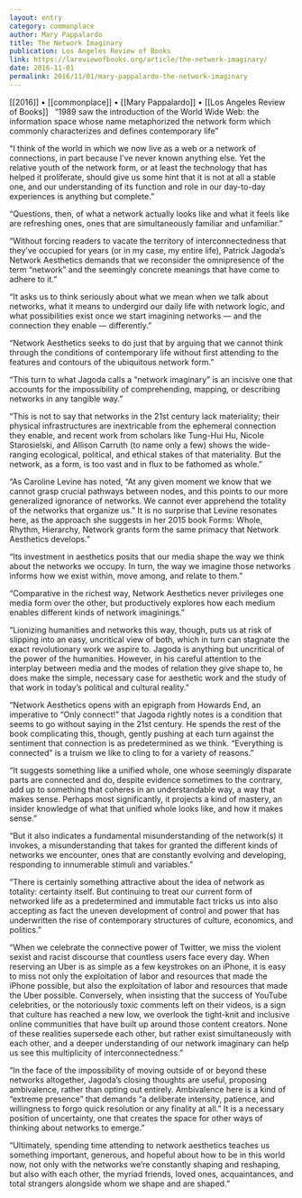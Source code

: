 ```yaml
---
layout: entry
category: commonplace
author: Mary Pappalardo
title: The Network Imaginary
publication: Los Angeles Review of Books
link: https://lareviewofbooks.org/article/the-network-imaginary/
date: 2016-11-01
permalink: 2016/11/01/mary-pappalardo-the-network-imaginary
---
```


[[2016]] • [[commonplace]] • [[Mary Pappalardo]] • [[Los Angeles Review of Books]]
 
“1989 saw the introduction of the World Wide Web: the information space whose name metaphorized the network form which commonly characterizes and defines contemporary life”

“I think of the world in which we now live as a web or a network of connections, in part because I’ve never known anything else. Yet the relative youth of the network form, or at least the technology that has helped it proliferate, should give us some hint that it is not at all a stable one, and our understanding of its function and role in our day-to-day experiences is anything but complete.”

“Questions, then, of what a network actually looks like and what it feels like are refreshing ones, ones that are simultaneously familiar and unfamiliar.”

“Without forcing readers to vacate the territory of interconnectedness that they’ve occupied for years (or in my case, my entire life), Patrick Jagoda’s Network Aesthetics demands that we reconsider the omnipresence of the term “network” and the seemingly concrete meanings that have come to adhere to it.”

“It asks us to think seriously about what we mean when we talk about networks, what it means to undergird our daily life with network logic, and what possibilities exist once we start imagining networks — and the connection they enable — differently.”

“Network Aesthetics seeks to do just that by arguing that we cannot think through the conditions of contemporary life without first attending to the features and contours of the ubiquitous network form.”

“This turn to what Jagoda calls a “network imaginary” is an incisive one that accounts for the impossibility of comprehending, mapping, or describing networks in any tangible way.”

“This is not to say that networks in the 21st century lack materiality; their physical infrastructures are inextricable from the ephemeral connection they enable, and recent work from scholars like Tung-Hui Hu, Nicole Starosielski, and Allison Carruth (to name only a few) shows the wide-ranging ecological, political, and ethical stakes of that materiality. But the network, as a form, is too vast and in flux to be fathomed as whole.”

“As Caroline Levine has noted, “At any given moment we know that we cannot grasp crucial pathways between nodes, and this points to our more generalized ignorance of networks. We cannot ever apprehend the totality of the networks that organize us.” It is no surprise that Levine resonates here, as the approach she suggests in her 2015 book Forms: Whole, Rhythm, Hierarchy, Network grants form the same primacy that Network Aesthetics develops.”

“Its investment in aesthetics posits that our media shape the way we think about the networks we occupy. In turn, the way we imagine those networks informs how we exist within, move among, and relate to them.”

“Comparative in the richest way, Network Aesthetics never privileges one media form over the other, but productively explores how each medium enables different kinds of network imaginings.”

“Lionizing humanities and networks this way, though, puts us at risk of slipping into an easy, uncritical view of both, which in turn can stagnate the exact revolutionary work we aspire to. Jagoda is anything but uncritical of the power of the humanities. However, in his careful attention to the interplay between media and the modes of relation they give shape to, he does make the simple, necessary case for aesthetic work and the study of that work in today’s political and cultural reality.”

“Network Aesthetics opens with an epigraph from Howards End, an imperative to “Only connect!” that Jagoda rightly notes is a condition that seems to go without saying in the 21st century. He spends the rest of the book complicating this, though, gently pushing at each turn against the sentiment that connection is as predetermined as we think. “Everything is connected” is a truism we like to cling to for a variety of reasons.”

“It suggests something like a unified whole, one whose seemingly disparate parts are connected and do, despite evidence sometimes to the contrary, add up to something that coheres in an understandable way, a way that makes sense. Perhaps most significantly, it projects a kind of mastery, an insider knowledge of what that unified whole looks like, and how it makes sense.”

“But it also indicates a fundamental misunderstanding of the network(s) it invokes, a misunderstanding that takes for granted the different kinds of networks we encounter, ones that are constantly evolving and developing, responding to innumerable stimuli and variables.”

“There is certainly something attractive about the idea of network as totality: certainty itself. But continuing to treat our current form of networked life as a predetermined and immutable fact tricks us into also accepting as fact the uneven development of control and power that has underwritten the rise of contemporary structures of culture, economics, and politics.”

“When we celebrate the connective power of Twitter, we miss the violent sexist and racist discourse that countless users face every day. When reserving an Uber is as simple as a few keystrokes on an iPhone, it is easy to miss not only the exploitation of labor and resources that made the iPhone possible, but also the exploitation of labor and resources that made the Uber possible. Conversely, when insisting that the success of YouTube celebrities, or the notoriously toxic comments left on their videos, is a sign that culture has reached a new low, we overlook the tight-knit and inclusive online communities that have built up around those content creators. None of these realities supersede each other, but rather exist simultaneously with each other, and a deeper understanding of our network imaginary can help us see this multiplicity of interconnectedness.”

“In the face of the impossibility of moving outside of or beyond these networks altogether, Jagoda’s closing thoughts are useful, proposing ambivalence, rather than opting out entirely. Ambivalence here is a kind of “extreme presence” that demands “a deliberate intensity, patience, and willingness to forgo quick resolution or any finality at all.” It is a necessary position of uncertainty, one that creates the space for other ways of thinking about networks to emerge.”

“Ultimately, spending time attending to network aesthetics teaches us something important, generous, and hopeful about how to be in this world now, not only with the networks we’re constantly shaping and reshaping, but also with each other, the myriad friends, loved ones, acquaintances, and total strangers alongside whom we shape and are shaped.”


